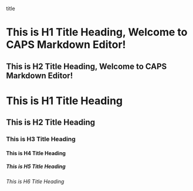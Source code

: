 title

This is H1 Title Heading, Welcome to CAPS Markdown Editor!
==
This is H2 Title Heading, Welcome to CAPS Markdown Editor!
--




#  This is H1 Title Heading
##  This is H2 Title Heading
###  This is H3 Title Heading
####  This is H4 Title Heading
##### This is H5 Title Heading
###### This is H6 Title Heading
